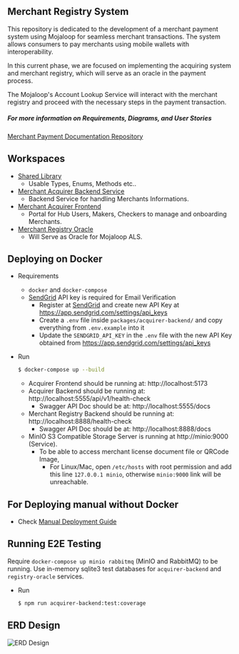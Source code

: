 ## Merchant Registry System

This repository is dedicated to the development of a merchant payment system
using Mojaloop for seamless merchant transactions. The system allows consumers
to pay merchants using mobile wallets with interoperability.

In this current phase, we are focused on implementing the acquiring system and
merchant registry, which will serve as an oracle in the payment process.

The Mojaloop's Account Lookup Service will interact with the merchant registry
and proceed with the necessary steps in the payment transaction.

##### For more information on Requirements, Diagrams, and User Stories

[Merchant Payment Documentation Repository](https://github.com/mojaloop/merchant-payment-docs/tree/master)

## Workspaces

* [Shared Library](./packages/shared-lib)
  * Usable Types, Enums, Methods etc..
* [Merchant Acquirer Backend Service](./packages/acquirer-backend)
  * Backend Service for handling Merchants Informations.
* [Merchant Acquirer Frontend](./packages/acquirer-frontend)
  * Portal for Hub Users, Makers, Checkers to manage and onboarding Merchants.
* [Merchant Registry Oracle](./packages/registry-oracle)
  * Will Serve as Oracle for Mojaloop ALS.

## Deploying on Docker
* Requirements
    - `docker` and `docker-compose`
    - [SendGrid](https://sendgrid.com/) API key is required for Email Verification 
        - Register at [SendGrid](https://sendgrid.com/) and create new API Key at https://app.sendgrid.com/settings/api_keys
        - Create a `.env` file inside `packages/acquirer-backend/` and copy everything from `.env.example` into it
        - Update the `SENDGRID_API_KEY` in the `.env` file with the new API Key obtained from https://app.sendgrid.com/settings/api_keys

* Run 
    ```bash 
    $ docker-compose up --build
    ```
    * Acquirer Frontend should be running at: http://localhost:5173
    * Acquirer Backend should be running at: http://localhost:5555/api/v1/health-check
        * Swagger API Doc should be at: http://localhost:5555/docs
    * Merchant Registry Backend should be running at: http://localhost:8888/health-check
        * Swagger API Doc should be at: http://localhost:8888/docs
    * MinIO S3 Compatible Storage Server is running at http://minio:9000 (Service).
        * To be able to access merchant license document file or QRCode Image, 
            * For Linux/Mac, open `/etc/hosts` with root permission and add this line `127.0.0.1 minio`, otherwise `minio:9000` link will be unreachable.

## For Deploying manual without Docker
* Check [Manual Deployment Guide](./docs/manual-deployment-guide.md)

## Running E2E Testing
Require `docker-compose up minio rabbitmq` (MinIO and RabbitMQ) to be running.
Use in-memory sqlite3 test databases for `acquirer-backend` and `registry-oracle` services. 
* Run
    ```bash
    $ npm run acquirer-backend:test:coverage
    ```

## ERD Design
![ERD Design](./images/Entity-Relations-Diagram.png)
